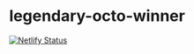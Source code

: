 # legendary-octo-winner
[![Netlify Status](https://api.netlify.com/api/v1/badges/84aa61bb-c984-4166-9e4f-be42f5449bf8/deploy-status)](https://app.netlify.com/sites/admiring-golick-58b7cc/deploys)
